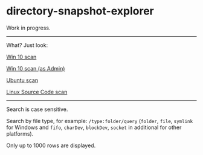 # directory-snapshot-explorer

Work in progress.

---
What? Just look:

[Win 10 scan](https://alttiri.github.io/directory-snapshot-explorer/?filepath=/json-scans/win10-admin.json)

[Win 10 scan (as Admin)](https://alttiri.github.io/directory-snapshot-explorer/?filepath=/json-scans/win10.json)

[Ubuntu scan](https://alttiri.github.io/directory-snapshot-explorer/?filepath=/json-scans/linux.json)

[Linux Source Code scan](https://alttiri.github.io/directory-snapshot-explorer/?filepath=/json-scans/linux-master.json)


---

Search is case sensitive.

Search by file type, for example: `/type:folder/query`
(`folder`, `file`, `symlink` for Windows and `fifo`, `charDev`, `blockDev`, `socket` in additional for other platforms).

Only up to 1000 rows are displayed.


